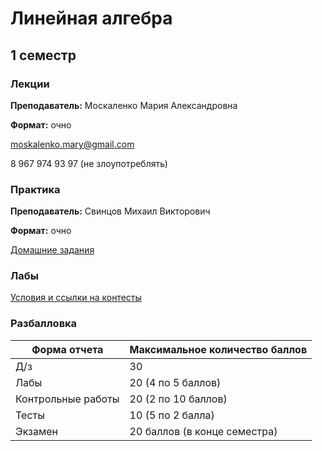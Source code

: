 # Линейная алгебра

## 1 семестр
### Лекции


**Преподаватель:** Москаленко Мария Александровна

**Формат:** очно

moskalenko.mary@gmail.com

8 967 974 93 97 (не злоупотреблять)

### Практика

**Преподаватель:** 	Свинцов Михаил Викторович  

**Формат:** очно

[Домашние задания](https://geolin.ru/milestones/home/homeworks)

### Лабы

[Условия и ссылки на контесты](http://mathdep.ifmo.ru/mmtp/labs/)


### Разбалловка 

 Форма отчета  | Максимальное количество баллов
------------- | -----------------
 Д/з | 30 
 Лабы | 20 (4 по 5 баллов) 
 Контрольные работы | 20 (2 по 10 баллов) 
 Тесты | 10 (5 по 2 балла) 
 Экзамен | 20 баллов (в конце семестра) 
    